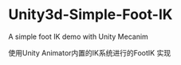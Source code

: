# Unity3d-Simple-Foot-IK

A simple foot IK demo with Unity Mecanim

使用Unity Animator内置的IK系统进行的FootIK 实现

